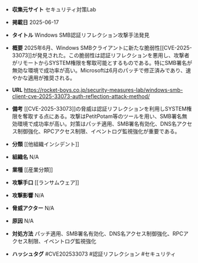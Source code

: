 - **収集元サイト**
セキュリティ対策Lab

- **掲載日**
2025-06-17

- **タイトル**
Windows SMB認証リフレクション攻撃手法発見

- **概要**
2025年6月、Windows SMBクライアントに新たな脆弱性[[CVE-2025-33073]]が発見された。この脆弱性は認証リフレクションを悪用し、攻撃者がリモートからSYSTEM権限を奪取可能とするものである。特にSMB署名が無効な環境で成功率が高い。Microsoftは6月のパッチで修正済みであり、速やかな適用が推奨される。

- **URL**
https://rocket-boys.co.jp/security-measures-lab/windows-smb-client-cve-2025-33073-auth-reflection-attack-method/

- **備考**
[[CVE-2025-33073]]の脅威は認証リフレクションを利用しSYSTEM権限を奪取する点にある。攻撃はPetitPotam等のツールを用い、SMB署名無効環境で成功率が高い。対策はパッチ適用、SMB署名有効化、DNS名アクセス制御強化、RPCアクセス制限、イベントログ監視強化が重要である。

- **分類**
[[他組織インシデント]]

- **組織名**
N/A

- **業種**
[[産業分類]]

- **攻撃手口**
[[ランサムウェア]]

- **攻撃影響**
N/A

- **脅威アクター**
N/A

- **原因**
N/A

- **対処方法**
パッチ適用、SMB署名有効化、DNS名アクセス制御強化、RPCアクセス制限、イベントログ監視強化

- **ハッシュタグ**
#CVE202533073 #認証リフレクション #セキュリティ
